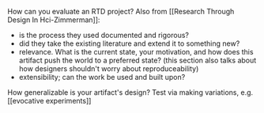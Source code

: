 
How can you evaluate an RTD project? Also from [[Research Through Design In Hci-Zimmerman]]:

 - is the process they used documented and rigorous?
 - did they take the existing literature and extend it to something new?
 - relevance. What is the current state, your motivation, and how does this artifact push the world to a preferred state? (this section also talks about how designers shouldn't worry about reproduceability)
 - extensibility; can the work be used and built upon?

How generalizable is your artifact's design? Test via making variations, e.g. [[evocative experiments]]
